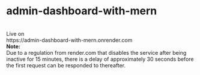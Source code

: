 # admin-dashboard-with-mern
<br>
Live on
</br>
https://admin-dashboard-with-mern.onrender.com </br>
<b>Note:</b></br>
Due to a regulation from render.com that disables the service after being inactive for 15 minutes, there is a delay of approximately 30 seconds before the first request can be responded to thereafter.
